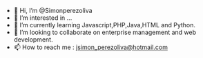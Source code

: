 - 👋 Hi, I’m @Simonperezoliva
- 👀 I’m interested in ...
- 🌱 I’m currently learning Javascript,PHP,Java,HTML and Python.
- 💞️ I’m looking to collaborate on enterprise management and web development.
- 📫 How to reach me : jsimon_perezoliva@hotmail.com

<!---
Simonperezoliva/Simonperezoliva is a ✨ special ✨ repository because its `README.md` (this file) appears on your GitHub profile.
You can click the Preview link to take a look at your changes.
--->
